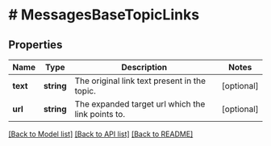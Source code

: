 # # MessagesBaseTopicLinks

## Properties

Name | Type | Description | Notes
------------ | ------------- | ------------- | -------------
**text** | **string** | The original link text present in the topic. | [optional]
**url** | **string** | The expanded target url which the link points to. | [optional]

[[Back to Model list]](../../README.md#models) [[Back to API list]](../../README.md#endpoints) [[Back to README]](../../README.md)
